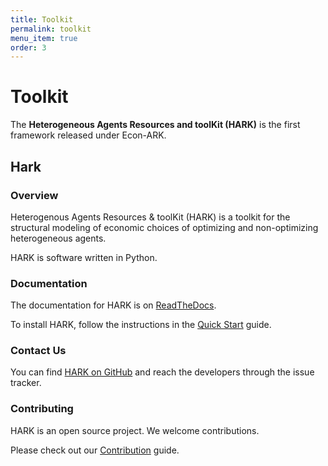 ```yaml
---
title: Toolkit
permalink: toolkit
menu_item: true
order: 3
---
```

# Toolkit

The **Heterogeneous Agents Resources and toolKit (HARK)** is the first framework released under Econ-ARK.

## Hark

### Overview

Heterogenous Agents Resources & toolKit (HARK) is a toolkit for the structural modeling of economic choices of optimizing and non-optimizing heterogeneous agents.

HARK is software written in Python. 

### Documentation

The documentation for HARK is on [ReadTheDocs](https://hark.readthedocs.io/en/latest/).

To install HARK, follow the instructions in the [Quick Start](https://hark.readthedocs.io/en/latest/quick-start.html) guide.

### Contact Us

You can find [HARK on GitHub](https://github.com/econ-ark/HARK) and reach the developers through the issue tracker.

### Contributing

HARK is an open source project. We welcome contributions.

Please check out our [Contribution](https://hark.readthedocs.io/en/latest/contributing/CONTRIBUTING.html) guide.
